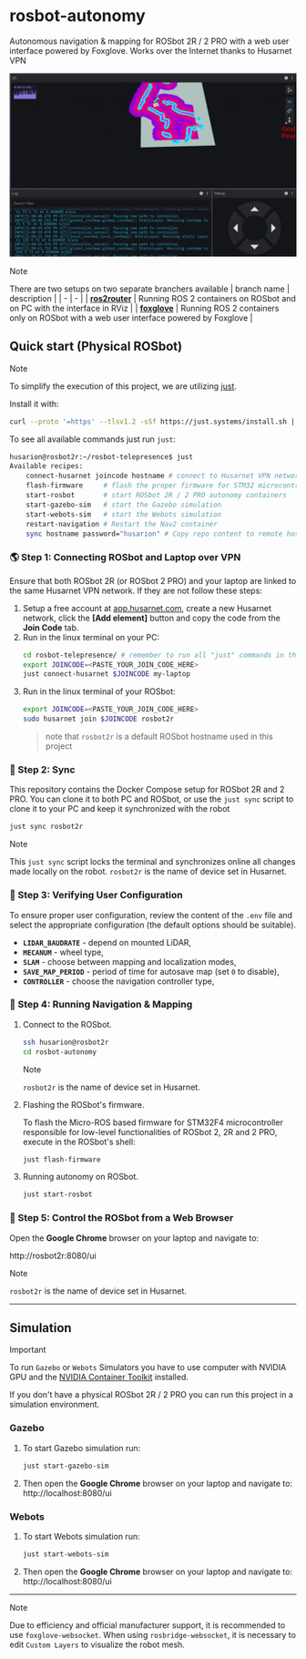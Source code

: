 # rosbot-autonomy

Autonomous navigation & mapping for ROSbot 2R / 2 PRO with a web user interface powered by Foxglove. Works over the Internet thanks to Husarnet VPN

![autonomy-result](.docs/autonomy-result.gif)

> [!NOTE]
> There are two setups on two separate branchers available
> | branch name | description |
> | - | - |
> | [**ros2router**](https://github.com/husarion/rosbot-autonomy/) | Running ROS 2 containers on ROSbot and on PC with the interface in RViz |
> | [**foxglove**](https://github.com/husarion/rosbot-autonomy/tree/foxglove) | Running ROS 2 containers only on ROSbot with a web user interface powered by Foxglove |


## Quick start (Physical ROSbot)

> [!NOTE]
> To simplify the execution of this project, we are utilizing [just](https://github.com/casey/just).
>
> Install it with:
>
> ```bash
> curl --proto '=https' --tlsv1.2 -sSf https://just.systems/install.sh | sudo bash -s -- --to /usr/bin
> ```

To see all available commands just run `just`:

```bash
husarion@rosbot2r:~/rosbot-telepresence$ just
Available recipes:
    connect-husarnet joincode hostname # connect to Husarnet VPN network
    flash-firmware     # flash the proper firmware for STM32 microcontroller in ROSbot 2R / 2 PRO
    start-rosbot       # start ROSbot 2R / 2 PRO autonomy containers
    start-gazebo-sim   # start the Gazebo simulation
    start-webots-sim   # start the Webots simulation
    restart-navigation # Restart the Nav2 container
    sync hostname password="husarion" # Copy repo content to remote host with 'rsync' and watch for changes
```

### 🌎 Step 1: Connecting ROSbot and Laptop over VPN

Ensure that both ROSbot 2R (or ROSbot 2 PRO) and your laptop are linked to the same Husarnet VPN network. If they are not follow these steps:

1. Setup a free account at [app.husarnet.com](https://app.husarnet.com/), create a new Husarnet network, click the **[Add element]** button and copy the code from the **Join Code** tab.
2. Run in the linux terminal on your PC:
   ```bash
   cd rosbot-telepresence/ # remember to run all "just" commands in the repo root folder
   export JOINCODE=<PASTE_YOUR_JOIN_CODE_HERE>
   just connect-husarnet $JOINCODE my-laptop
   ```
3. Run in the linux terminal of your ROSbot:
   ```bash
   export JOINCODE=<PASTE_YOUR_JOIN_CODE_HERE>
   sudo husarnet join $JOINCODE rosbot2r
   ```
   > note that `rosbot2r` is a default ROSbot hostname used in this project


### 📡 Step 2: Sync

This repository contains the Docker Compose setup for ROSbot 2R and 2 PRO. You can clone it to both PC and ROSbot, or use the `just sync` script to clone it to your PC and keep it synchronized with the robot

```bash
just sync rosbot2r
```

> [!NOTE]
> This `just sync` script locks the terminal and synchronizes online all changes made locally on the robot. `rosbot2r` is the name of device set in Husarnet.

### 🔧 Step 3: Verifying User Configuration

To ensure proper user configuration, review the content of the `.env` file and select the appropriate configuration (the default options should be suitable).

- **`LIDAR_BAUDRATE`** - depend on mounted LiDAR,
- **`MECANUM`** - wheel type,
- **`SLAM`** - choose between mapping and localization modes,
- **`SAVE_MAP_PERIOD`** - period of time for autosave map (set `0` to disable),
- **`CONTROLLER`** - choose the navigation controller type,

### 🤖 Step 4: Running Navigation & Mapping

1. Connect to the ROSbot.

   ```bash
   ssh husarion@rosbot2r
   cd rosbot-autonomy
   ```

   > [!NOTE]
   > `rosbot2r` is the name of device set in Husarnet.

2. Flashing the ROSbot's firmware.

   To flash the Micro-ROS based firmware for STM32F4 microcontroller responsible for low-level functionalities of ROSbot 2, 2R and 2 PRO, execute in the ROSbot's shell:

   ```bash
   just flash-firmware
   ```

3. Running autonomy on ROSbot.

   ```bash
   just start-rosbot
   ```

### 🚗 Step 5: Control the ROSbot from a Web Browser

Open the **Google Chrome** browser on your laptop and navigate to:

http://rosbot2r:8080/ui


> [!NOTE]
> `rosbot2r` is the name of device set in Husarnet.

---

## Simulation

> [!IMPORTANT]
> To run `Gazebo` or `Webots` Simulators you have to use computer with NVIDIA GPU and the [NVIDIA Container Toolkit](https://docs.nvidia.com/datacenter/cloud-native/container-toolkit/install-guide.html) installed.

If you don't have a physical ROSbot 2R / 2 PRO you can run this project in a simulation environment.

### Gazebo

1. To start Gazebo simulation run:

   ```bash
   just start-gazebo-sim
   ```

2. Then open the **Google Chrome** browser on your laptop and navigate to: http://localhost:8080/ui

### Webots

1. To start Webots simulation run:

   ```bash
   just start-webots-sim
   ```

2. Then open the **Google Chrome** browser on your laptop and navigate to: http://localhost:8080/ui

---

> [!NOTE]
> Due to efficiency and official manufacturer support, it is recommended to use `foxglove-websocket`. When using `rosbridge-websocket`, it is necessary to edit `Custom Layers` to visualize the robot mesh.
